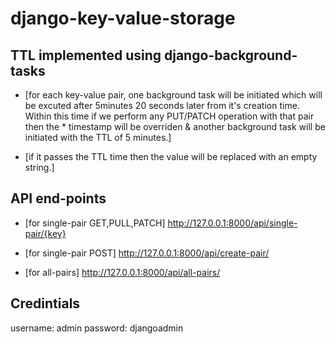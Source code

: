 # django-key-value-storage

## TTL implemented using django-background-tasks
* [for each key-value pair, one background task will be initiated which will be excuted after 5minutes 20 seconds later from it's creation time. Within this time if we perform any PUT/PATCH operation with that pair then the * timestamp will be overriden & another background task will be initiated with the TTL of 5 minutes.]

* [if it passes the TTL time then the value will be replaced with an empty string.]

## API end-points

* [for single-pair GET,PULL,PATCH]
http://127.0.0.1:8000/api/single-pair/{key}

* [for single-pair POST] 
http://127.0.0.1:8000/api/create-pair/

* [for all-pairs]
http://127.0.0.1:8000/api/all-pairs/



## Credintials

username: admin
password: djangoadmin